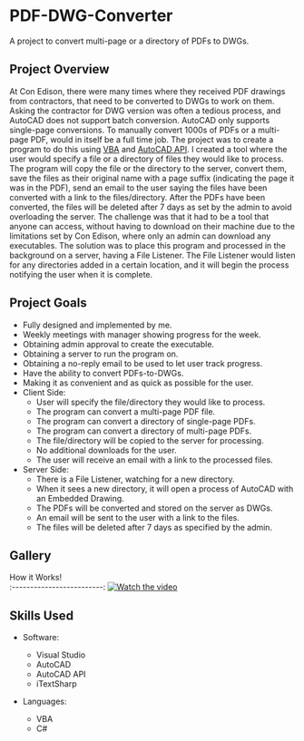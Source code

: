 # PDF-DWG-Converter
A project to convert multi-page or a directory of PDFs to DWGs.

## Project Overview
At Con Edison, there were many times where they received PDF drawings from contractors, that need to be converted to DWGs to work on them. Asking the contractor for DWG version was often a tedious process, and AutoCAD does not support batch conversion. AutoCAD only supports single-page conversions. To manually convert 1000s of PDFs or a multi-page PDF, would in itself be a full time job. The project was to create a program to do this using [VBA](https://en.wikipedia.org/wiki/Visual_Basic_for_Applications) and [AutoCAD API](https://help.autodesk.com/view/ACD/2017/ENU/?guid=GUID-36BF58F3-537D-4B59-BEFE-2D0FEF5A4443). I created a tool where the user would specify a file or a directory of files they would like to process. The program will copy the file or the directory to the server, convert them, save the files as their original name with a page suffix (indicating the page it was in the PDF), send an email to the user saying the files have been converted with a link to the files/directory. After the PDFs have been converted, the files will be deleted after 7 days as set by the admin to avoid overloading the server. The challenge was that it had to be a tool that anyone can access, without having to download on their machine due to the limitations set by Con Edison, where only an admin can download any executables. The solution was to place this program and processed in the background on a server, having a File Listener. The File Listener would listen for any directories added in a certain location, and it will begin the process notifying the user when it is complete. 

## Project Goals

* Fully designed and implemented by me.
* Weekly meetings with manager showing progress for the week.
* Obtaining admin approval to create the executable.
* Obtaining a server to run the program on.
* Obtaining a no-reply email to be used to let user track progress.
* Have the ability to convert PDFs-to-DWGs.
* Making it as convenient and as quick as possible for the user.
* Client Side:
  * User will specify the file/directory they would like to process.
  * The program can convert a multi-page PDF file.
  * The program can convert a directory of single-page PDFs.
  * The program can convert a directory of multi-page PDFs.
  * The file/directory will be copied to the server for processing.
  * No additional downloads for the user.
  * The user will receive an email with a link to the processed files.
* Server Side:
  * There is a File Listener, watching for a new directory.
  * When it sees a new directory, it will open a process of AutoCAD with an Embedded Drawing.
  * The PDFs will be converted and stored on the server as DWGs.
  * An email will be sent to the user with a link to the files.
  * The files will be deleted after 7 days as specified by the admin.

## Gallery

How it Works!    
:-------------------------:
[![Watch the video](https://github.com/dannyjanani/home/blob/master/src/components/Projects%20Page/Images/PDF-DWG-Thumbnail.png)](https://vimeo.com/458374664)

## Skills Used
  
* Software:
  * Visual Studio
  * AutoCAD
  * AutoCAD API
  * iTextSharp

* Languages:
  * VBA
  * C#
